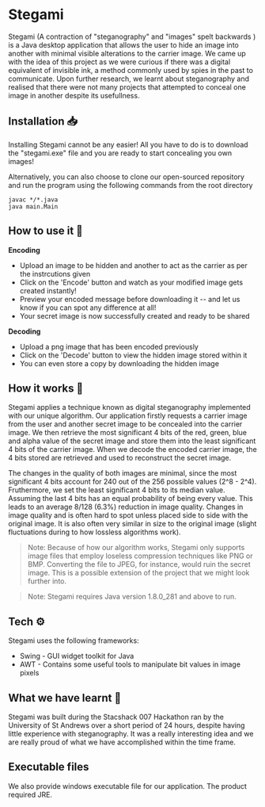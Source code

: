 # Stegami 

Stegami (A contraction of "steganography" and "images" spelt backwards ) is a Java desktop application that allows the user to hide an image into another with minimal visible alterations to the carrier image. We came up with the idea of this project as we were curious if there was a digital equivalent of invisible ink, a method commonly used by spies in the past to communicate. Upon further research, we learnt about steganography and realised that there were not many projects that attempted to conceal one image in another despite its usefullness.

## Installation 📥

Installing Stegami cannot be any easier! All you have to do is to download the "stegami.exe" file and you are ready to start concealing you own images!

Alternatively, you can also choose to clone our open-sourced repository and run the program using the following commands from the root directory

```
javac */*.java
java main.Main
```

## How to use it 📑

__Encoding__
- Upload an image to be hidden and another to act as the carrier as per the instrcutions given
- Click on the 'Encode' button and watch as your modified image gets created instantly!
- Preview your encoded message before downloading it -- and let us know if you can spot any difference at all!
- Your secret image is now successfully created and ready to be shared

__Decoding__
- Upload a png image that has been encoded previously
- Click on the 'Decode' button to view the hidden image stored within it
- You can even store a copy by downloading the hidden image


## How it works 🔎
Stegami applies a technique known as digital steganography implemented with our unique algorithm. Our application firstly requests a carrier image from the user and another secret image to be concealed into the carrier image. We then retrieve the most significant 4 bits of the red, green, blue and alpha value of the secret image and store them into the least significant 4 bits of the carrier image. When we decode the encoded carrier image, the 4 bits stored are retrieved and used to reconstruct the secret image. 

The changes in the quality of both images are minimal, since the most significant 4 bits account for 240 out of the 256 possible values (2^8 - 2^4). Fruthermore, we set the least significant 4 bits to its median value. Assuming the last 4 bits has an equal probability of being every value. This leads to an average 8/128 (6.3%) reduction in image quality. Changes in image quality and is often hard to spot unless placed side to side with the original image. It is also often very similar in size to the original image (slight fluctuations during to how lossless algorithms work). 

> Note: Because of how our algorithm works, Stegami only supports image files that employ loseless compression techniques like PNG or BMP. Converting the file to JPEG, for instance, would ruin the secret image. This is a possible extension of the project that we might look further into.

> Note: Stegami requires Java version 1.8.0_281 and above to run.

## Tech ️⚙️

Stegami uses the following frameworks:

- Swing - GUI widget toolkit for Java
- AWT - Contains some useful tools to manipulate bit values in image pixels

## What we have learnt 🏫

Stegami was built during the Stacshack 007 Hackathon ran by the University of St Andrews over a short period of 24 hours, despite having little experience with steganography. It was a really interesting idea and we are really proud of what we have accomplished within the time frame.

## Executable files

We also provide windows executable file for our application. The product required JRE.
